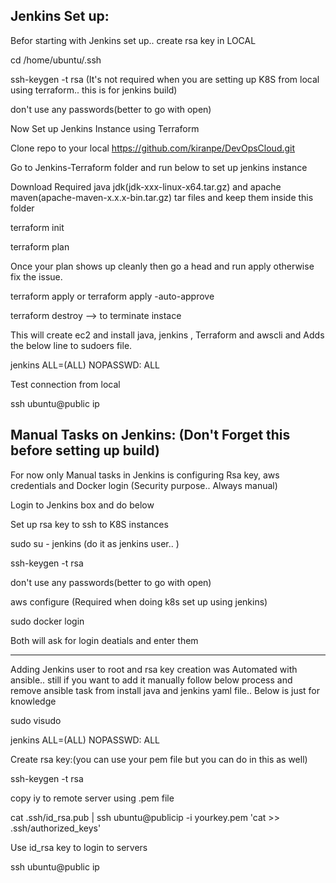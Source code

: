 Jenkins Set up:
----------------

Befor starting with Jenkins set up.. create rsa key in LOCAL  

cd /home/ubuntu/.ssh

ssh-keygen -t rsa (It's not required when you are setting up K8S from local using terraform.. this is for jenkins build)

don't use any passwords(better to go with open)

Now Set up Jenkins Instance using Terraform

Clone repo to your local https://github.com/kiranpe/DevOpsCloud.git 

Go to Jenkins-Terraform folder and run below to set up jenkins instance

Download Required java jdk(jdk-xxx-linux-x64.tar.gz) and apache maven(apache-maven-x.x.x-bin.tar.gz) tar files and keep them inside this folder

terraform init 

terraform plan 

Once your plan shows up cleanly then go a head and run apply otherwise fix the issue.

terraform apply or terraform apply -auto-approve

terraform destroy --> to terminate instace

This will create ec2 and install java, jenkins , Terraform and awscli and Adds the below line to sudoers file.

jenkins  ALL=(ALL)  NOPASSWD: ALL

Test connection from local

ssh ubuntu@public ip

Manual Tasks on Jenkins: (Don't Forget this before setting up build)
--------------------------------------------------------------------
For now only Manual tasks in Jenkins is configuring Rsa key, aws credentials and Docker login (Security purpose.. Always manual)

Login to Jenkins box and do below

Set up rsa key to ssh to K8S instances

sudo su - jenkins (do it as jenkins user.. )

ssh-keygen -t rsa

don't use any passwords(better to go with open) 

aws configure (Required when doing k8s set up using jenkins)

sudo docker login

Both will ask for login deatials and enter them


--------------------------------------------------------------------------------------
Adding Jenkins user to root and rsa key creation was Automated with ansible.. still if you want to add it manually follow below process and remove ansible task from install java and jenkins yaml file.. Below is just for knowledge 

sudo visudo

jenkins  ALL=(ALL)  NOPASSWD: ALL

Create rsa key:(you can use your pem file but you can do in this as well)

ssh-keygen -t rsa

copy iy to remote server using .pem file

cat .ssh/id_rsa.pub | ssh ubuntu@publicip -i yourkey.pem 'cat >> .ssh/authorized_keys'

Use id_rsa key to login to servers

ssh ubuntu@public ip

